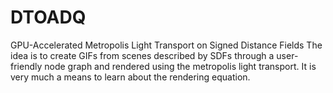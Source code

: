 # DTOADQ
GPU-Accelerated Metropolis Light Transport on Signed Distance Fields
The idea is to create GIFs from scenes described by SDFs through a user-friendly node graph and rendered using the metropolis light transport. It is very much a means to learn about the rendering equation.
